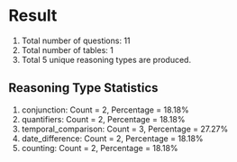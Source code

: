 # Result<br/>
1. Total number of questions: 11<br/>
2. Total number of tables: 1<br/>
3. Total 5 unique reasoning types are produced.<br/>
## **Reasoning Type Statistics**<br/>
1. conjunction: Count = 2, Percentage = 18.18%<br/>
2. quantifiers: Count = 2, Percentage = 18.18%<br/>
3. temporal_comparison: Count = 3, Percentage = 27.27%<br/>
4. date_difference: Count = 2, Percentage = 18.18%<br/>
5. counting: Count = 2, Percentage = 18.18%<br/>
